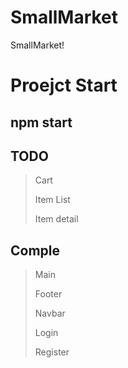 # SmallMarket
SmallMarket!

# Proejct Start
## npm start

## TODO
> Cart
>
> Item List
>
> Item detail

## Comple
> Main
>
> Footer
>
> Navbar
>
> Login
> 
> Register